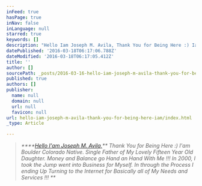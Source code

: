 ```yaml
---
inFeed: true
hasPage: true
inNav: false
inLanguage: null
starred: true
keywords: []
description: "Hello Iam Joseph M. Avila, Thank You for Being Here :) Iam \_Boulder Colorado Native. Single Father of My Lovely Fifteen Year Old Duaghter. Money and Balance go Hand an Hand With Me !!! In 2000, I took the Jump went into Business for Myself. In through the Process I ending Up Turning to the Inernet for Basicaly all of My Needs and Services !!!\_"
datePublished: '2016-03-18T06:17:06.788Z'
dateModified: '2016-03-18T06:17:05.412Z'
title: ''
author: []
sourcePath: _posts/2016-03-16-hello-iam-joseph-m-avila-thank-you-for-being-here-iam.md
published: true
authors: []
publisher:
  name: null
  domain: null
  url: null
  favicon: null
url: hello-iam-joseph-m-avila-thank-you-for-being-here-iam/index.html
_type: Article

---
```

> _****[Hello I'am Joseph M. Avila,][0]** Thank You for Being Here :) I'am  Boulder Colorado Native. Single Father of My Lovely Fifteen Year Old Daughter. Money and Balance go Hand an Hand With Me !!! In 2000, I took the Jump went into Business for Myself. In through the Process I ending Up Turning to the Internet for Basically all of My Needs and Services !!! **_



[0]: https://www.facebook.com/joseph.m.avila